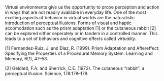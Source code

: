 Virtual environments give us the opportunity to probe perception and action in ways that are not readily available in everyday life. One of the most exciting aspects of behavior in virtual worlds are the naturalistic introduction of perceptual illusions. Forms of visual and haptic accomodation such as the prism adaptation [1] or the cutaneous rabbit [2] can be explored either seperately or in tandem in a controlled manner. This leads to a set of behaviors and cognitive effects called _virtuality_.




[1] Fernandez-Ruiz, J. and Diaz, R. (1999). Prism Adaptation and Aftereffect: Specifying the Properties of a 
Procedural Memory System. Learning and Memory, 6(1), 47–53.

[2]  Geldard, F.A. and Sherrick, C.E. (1972). The cutaneous “rabbit”: a perceptual illusion. Science, 178:178–179.
